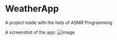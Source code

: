 # WeatherApp
A project made with the help of ASMR Programming


A screenshot of the app:
![image](https://github.com/kianamarfo/WeatherApp/assets/125701923/56e67363-9b70-432b-b5b0-395ee74bbc9c)


